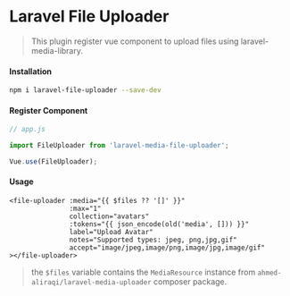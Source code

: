# Laravel File Uploader

> This plugin register vue component to upload files using laravel-media-library.

#### Installation
```bash
npm i laravel-file-uploader --save-dev
```
#### Register Component
```js
// app.js

import FileUploader from 'laravel-media-file-uploader';

Vue.use(FileUploader);
```
#### Usage
```blade
<file-uploader :media="{{ $files ?? '[]' }}"
               :max="1"
               collection="avatars"
               :tokens="{{ json_encode(old('media', [])) }}"
               label="Upload Avatar"
               notes="Supported types: jpeg, png,jpg,gif"
               accept="image/jpeg,image/png,image/jpg,image/gif"
></file-uploader>
```
> the `$files` variable contains the `MediaResource` instance from `ahmed-aliraqi/laravel-media-uploader` composer package.